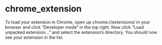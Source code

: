 # chrome_extension

To load your extension in Chrome, open up chrome://extensions/ in your browser and click “Developer mode” in the top right. 
Now click “Load unpacked extension…” and select the extension’s directory. You should now see your extension in the list.
